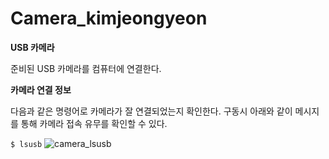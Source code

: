# Camera_kimjeongyeon

**USB 카메라**

준비된 USB 카메라를 컴퓨터에 연결한다.


**카메라 연결 정보**

다음과 같은 명령어로 카메라가 잘 연결되었는지 확인한다. 구동시 아래와 같이 메시지를 통해 카메라 접속 유무를 확인할 수 있다.

```$ lsusb```
![camera_lsusb](https://user-images.githubusercontent.com/84000076/121798411-1fa91200-cc61-11eb-9542-7a0f4ed1c72c.png)
